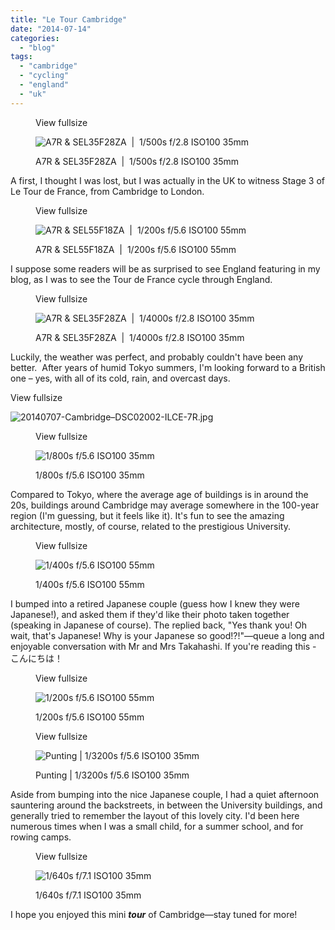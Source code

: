 ```yaml
---
title: "Le Tour Cambridge"
date: "2014-07-14"
categories: 
  - "blog"
tags: 
  - "cambridge"
  - "cycling"
  - "england"
  - "uk"
---
```


<figure>

View fullsize

![A7R &amp; SEL35F28ZA &nbsp;| &nbsp;1/500s f/2.8 ISO100 35mm](/assets/images/bfc48-image-asset.jpeg)

<figcaption>



A7R & SEL35F28ZA  |  1/500s f/2.8 ISO100 35mm





</figcaption>



</figure>

A first, I thought I was lost, but I was actually in the UK to witness Stage 3 of Le Tour de France, from Cambridge to London.

<figure>

View fullsize

![A7R &amp; SEL55F18ZA &nbsp;| &nbsp;1/200s f/5.6 ISO100 55mm](/assets/images/832df-image-asset.jpeg)

<figcaption>



A7R & SEL55F18ZA  |  1/200s f/5.6 ISO100 55mm





</figcaption>



</figure>

I suppose some readers will be as surprised to see England featuring in my blog, as I was to see the Tour de France cycle through England.

<figure>

View fullsize

![A7R &amp; SEL35F28ZA &nbsp;| &nbsp;1/4000s f/2.8 ISO100 35mm](/assets/images/64e3a-image-asset.jpeg)

<figcaption>



A7R & SEL35F28ZA  |  1/4000s f/2.8 ISO100 35mm





</figcaption>



</figure>

Luckily, the weather was perfect, and probably couldn't have been any better.  After years of humid Tokyo summers, I'm looking forward to a British one – yes, with all of its cold, rain, and overcast days.

View fullsize

![20140707-Cambridge–DSC02002-ILCE-7R.jpg](/assets/images/6fcfe-20140707-cambridgee28093dsc02002-ilce-7r.jpg)

<figure>

View fullsize

![1/800s f/5.6 ISO100 35mm](/assets/images/a12ef-image-asset.jpeg)

<figcaption>



1/800s f/5.6 ISO100 35mm





</figcaption>



</figure>

Compared to Tokyo, where the average age of buildings is in around the 20s, buildings around Cambridge may average somewhere in the 100-year region (I'm guessing, but it feels like it). It's fun to see the amazing architecture, mostly, of course, related to the prestigious University.

<figure>

View fullsize

![1/400s f/5.6 ISO100 55mm](/assets/images/862d9-20140707-cambridgee28093dsc02007-ilce-7r.jpg)

<figcaption>



1/400s f/5.6 ISO100 55mm





</figcaption>



</figure>

I bumped into a retired Japanese couple (guess how I knew they were Japanese!), and asked them if they'd like their photo taken together (speaking in Japanese of course). The replied back, "Yes thank you! Oh wait, that's Japanese! Why is your Japanese so good!?!"—queue a long and enjoyable conversation with Mr and Mrs Takahashi. If you're reading this - こんにちは！

<figure>

View fullsize

![1/200s f/5.6 ISO100 55mm](/assets/images/2f5a4-20140707-cambridgee28093dsc02009-ilce-7r.jpg)

<figcaption>



1/200s f/5.6 ISO100 55mm





</figcaption>



</figure>

<figure>

View fullsize

![Punting |&nbsp;1/3200s f/5.6 ISO100 35mm](/assets/images/ef7fc-image-asset.jpeg)

<figcaption>



Punting | 1/3200s f/5.6 ISO100 35mm





</figcaption>



</figure>

Aside from bumping into the nice Japanese couple, I had a quiet afternoon sauntering around the backstreets, in between the University buildings, and generally tried to remember the layout of this lovely city. I'd been here numerous times when I was a small child, for a summer school, and for rowing camps.

<figure>

View fullsize

![1/640s f/7.1 ISO100 35mm](/assets/images/129c2-image-asset.jpeg)

<figcaption>



1/640s f/7.1 ISO100 35mm





</figcaption>



</figure>

I hope you enjoyed this mini **_tour_** of Cambridge—stay tuned for more!

